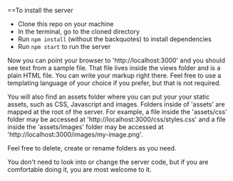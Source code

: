 ==To install the server

* Clone this repo on your machine
* In the terminal, go to the cloned directory
* Run `npm install` (without the backquotes) to install dependencies
* Run `npm start` to run the server

Now you can point your browser to 'http://localhost:3000' and you should see text from a sample file.
That file lives inside the views folder and is a plain HTML file. You can write your markup right there.
Feel free to use a templating language of your choice if you prefer, but that is not required.

You will also find an assets folder where you can put your your static assets, such as CSS, Javascript and images.
Folders inside of 'assets' are mapped at the root of the server. For example, a file inside the 'assets/css' folder
may be accessed at 'http://localhost:3000/css/styles.css' and a file inside the 'assets/images' folder may be accessed
at 'http://localhost:3000/images/my-image.png'.

Feel free to delete, create or rename folders as you need.

You don't need to look into or change the server code, but if you are comfortable doing it, you are most welcome to it. 